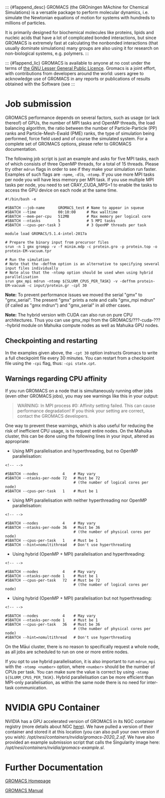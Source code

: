 ::: {#1append_desc}
GROMACS (the GROningen MAchine for Chemical Simulations) is a versatile
package to perform molecular dynamics, i.e. simulate the Newtonian
equations of motion for systems with hundreds to millions of particles.

It is primarily designed for biochemical molecules like proteins, lipids
and nucleic acids that have a lot of complicated bonded interactions,
but since GROMACS is extremely fast at calculating the nonbonded
interactions (that usually dominate simulations) many groups are also
using it for research on non-biological systems, e.g. polymers.
:::

::: {#1append_lic}
GROMACS is available to anyone at no cost under the terms of [the GNU
Lesser General Public
Licence](http://www.gnu.org/licenses/lgpl-2.1.html). Gromacs is a joint
effort, with contributions from developers around the world: users agree
to acknowledge use of GROMACS in any reports or publications of results
obtained with the Software (see
:::

Job submission
==============

GROMACS performance depends on several factors, such as usage (or lack
thereof) of GPUs, the number of MPI tasks and OpenMP threads, the load
balancing algorithm, the ratio between the number of Particle-Particle
(PP) ranks and Particle-Mesh-Ewald (PME) ranks, the type of simulation
being performed, force field used and of course the simulated system.
For a complete set of GROMACS options, please refer to GROMACS
documentation.

The following job script is just an example and asks for five MPI tasks,
each of which consists of three OpenMP threads, for a total of 15
threads. Please try other `mdrun` flags in order to see if they make
your simulation run faster. Examples of such flags are `-npme`, `-dlb`,
`-ntomp`. If you use more MPI tasks per node you will have less memory
per MPI task. If you use multiple MPI tasks per node, you need to set
CRAY\_CUDA\_MPS=1 to enable the tasks to access the GPU device on each
node at the same time.

    #!/bin/bash -e

    #SBATCH --job-name      GROMACS_test # Name to appear in squeue
    #SBATCH --time          00:10:00     # Max walltime
    #SBATCH --mem-per-cpu   512MB        # Max memory per logical core
    #SBATCH --ntasks        5            # 5 MPI tasks
    #SBATCH --cpus-per-task 3            # 3 OpenMP threads per task

    module load GROMACS/5.1.4-intel-2017a

    # Prepare the binary input from precursor files 
    srun -n 1 gmx grompp -v -f minim.mdp -c protein.gro -p protein.top -o protein-EM-vacuum.tpr

    # Run the simulation
    # Note that the -deffnm option is an alternative to specifying several input files individually
    # Note also that the -ntomp option should be used when using hybrid parallelisation
    srun gmx_mpi mdrun -ntomp ${SLURM_CPUS_PER_TASK} -v -deffnm protein-EM-vacuum -c input/protein.gr -cpt 30

**Note:** To prevent performance issues we moved the serial \"gmx\" to
\"gmx\_serial\". The present \"gmx\" prints a note and calls \"gmx\_mpi
mdrun\" (if called as \"gmx mdrun\") and \"gmx\_serial\" in all other
cases.

**Note:** The hybrid version with CUDA can also run on pure CPU
architectures. Thus you can use gmx\_mpi from the
GROMACS/???-cuda-???-hybrid module on Mahuika compute nodes as well as
Mahuika GPU nodes.

Checkpointing and restarting
----------------------------

In the examples given above, the `-cpt 30` option instructs Gromacs to
write a full checkpoint file every 30 minutes. You can restart from a
checkpoint file using the `-cpi` flag, thus: `-cpi state.cpt`.

Warnings regarding CPU affinity
-------------------------------

If you run GROMACS on a node that is simultaneously running other jobs
(even other GROMACS jobs), you may see warnings like this in your
output:

> WARNING: In MPI process \#0: Affinity setting failed. This can cause
> performance degradation! If you think your setting are correct,
> contact the GROMACS developers.

One way to prevent these warnings, which is also useful for reducing the
risk of inefficient CPU usage, is to request entire nodes. On the
Mahuika cluster, this can be done using the following lines in your
input, altered as appropriate:

-   Using MPI parallelisation and hyperthreading, but no OpenMP
    parallelisation:

```{=html}
<!-- -->
```
    #SBATCH --nodes           4    # May vary
    #SBATCH --ntasks-per-node 72   # Must be 72
                                   # (the number of logical cores per node)
    #SBATCH --cpus-per-task   1    # Must be 1

-   Using MPI parallelisation with neither hyperthreading nor OpenMP
    parallelisation:

```{=html}
<!-- -->
```
    #SBATCH --nodes           4    # May vary
    #SBATCH --ntasks-per-node 36   # Must be 36
                                   # (the number of physical cores per node)
    #SBATCH --cpus-per-task   1    # Must be 1
    #SBATCH --hint=nomultithread   # Don't use hyperthreading

-   Using hybrid (OpenMP + MPI) parallelisation and hyperthreading:

```{=html}
<!-- -->
```
    #SBATCH --nodes           4    # May vary
    #SBATCH --ntasks-per-node 1    # Must be 1
    #SBATCH --cpus-per-task   72   # Must be 72
                                   # (the number of logical cores per node)

-   Using hybrid (OpenMP + MPI) parallelisation but not hyperthreading:

```{=html}
<!-- -->
```
    #SBATCH --nodes           4    # May vary
    #SBATCH --ntasks-per-node 1    # Must be 1
    #SBATCH --cpus-per-task   36   # Must be 36
                                   # (the number of physical cores per node)
    #SBATCH --hint=nomultithread   # Don't use hyperthreading

On the Māui cluster, there is no reason to specifically request a whole
node, as all jobs are scheduled to run on one or more entire nodes.

If you opt to use hybrid parallelisation, it is also important to run
`mdrun_mpi` with the `-ntomp <number>` option, where `<number>` should
be the number of CPUs per task. You can make sure the value is correct
by using `-ntomp ${SLURM_CPUS_PER_TASK}`. Hybrid parallelisation can be
more efficient than MPI-only parallelisation, as within the same node
there is no need for inter-task communication.

NVIDIA GPU Container
====================

NVIDIA has a GPU accelerated version of GROMACS in its NGC container
registry (more details about NGC
[here](https://support.nesi.org.nz/hc/en-gb/articles/360001500156-NVIDIA-GPU-Containers)).
We have pulled a version of their container and stored it at this
location (you can also pull your own version if you wish):
*/opt/nesi/containers/nvidia/gromacs-2020\_2.sif*. We have also provided
an example submission script that calls the Singularity image here:
*/opt/nesi/containers/nvidia/gromacs-example.sl*.

Further Documentation
=====================

[GROMACS Homepage](http://www.gromacs.org/)

[GROMACS Manual](http://www.gromacs.org/Documentation/Manual)
